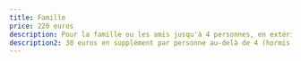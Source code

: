 ```yaml
---
title: Famille
price: 220 euros
description: Pour la famille ou les amis jusqu'à 4 personnes, en extérieur ou en studio.
description2: 30 euros en supplément par personne au-delà de 4 (hormis enfant jusqu'à 2 ans).
---
```

